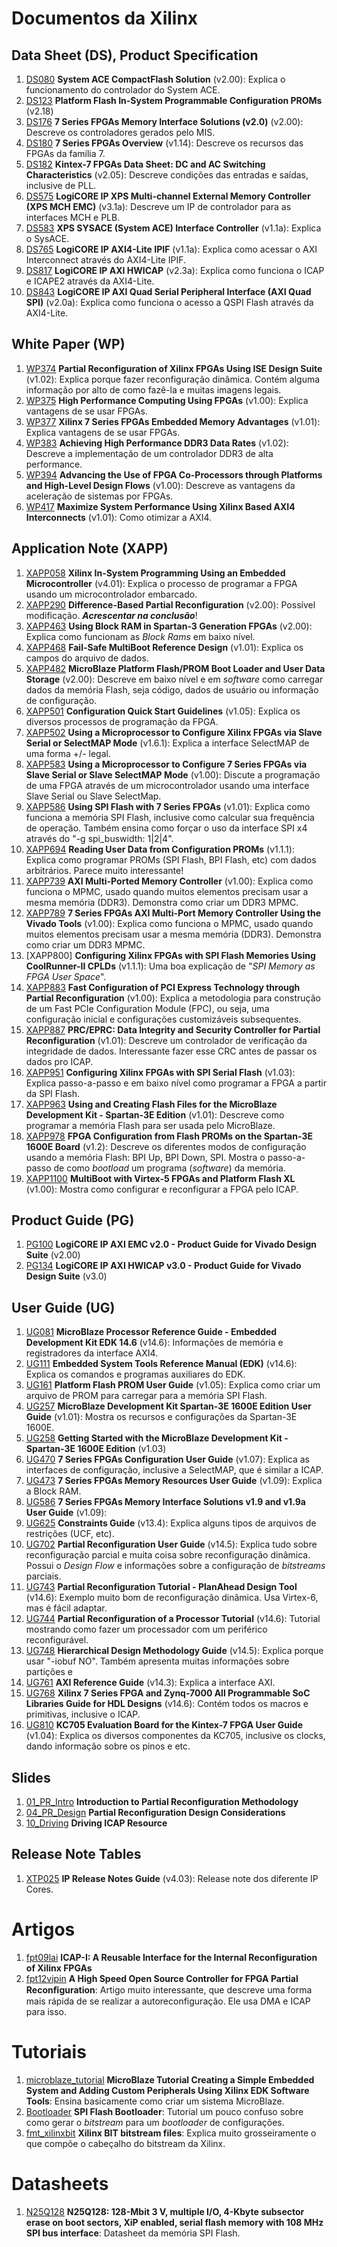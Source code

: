 # Documentos da Xilinx
## Data Sheet (DS), Product Specification
1. [DS080] **System ACE CompactFlash Solution** (v2.00): Explica o funcionamento do controlador do System ACE.
1. [DS123] **Platform Flash In-System Programmable Configuration PROMs** (v2.18)
2. [DS176] **7 Series FPGAs Memory Interface Solutions (v2.0)** (v2.00): Descreve os controladores gerados pelo MIS.
3. [DS180] **7 Series FPGAs Overview** (v1.14): Descreve os recursos das FPGAs da família 7.
4. [DS182] **Kintex-7 FPGAs Data Sheet: DC and AC Switching Characteristics** (v2.05): Descreve condições das entradas e saídas, inclusive de PLL.
5. [DS575] **LogiCORE IP XPS Multi-channel External Memory Controller (XPS MCH EMC)** (v3.1a): Descreve um IP de controlador para as interfaces MCH e PLB.
6. [DS583] **XPS SYSACE (System ACE) Interface Controller** (v1.1a): Explica o SysACE.
6. [DS765] **LogiCORE IP AXI4-Lite IPIF** (v1.1a): Explica como acessar o AXI Interconnect através do AXI4-Lite IPIF.
7. [DS817] **LogiCORE IP AXI HWICAP** (v2.3a): Explica como funciona o ICAP e ICAPE2 através da AXI4-Lite.
8. [DS843] **LogiCORE IP AXI Quad Serial Peripheral Interface (AXI Quad SPI)** (v2.0a): Explica como funciona o acesso a QSPI Flash através da AXI4-Lite.

## White Paper (WP)
1. [WP374] **Partial Reconfiguration of Xilinx FPGAs Using ISE Design Suite** (v1.02): Explica porque fazer reconfiguração dinâmica. Contém alguma informação por alto de como fazê-la e muitas imagens legais.
2. [WP375] **High Performance Computing Using FPGAs** (v1.00): Explica vantagens de se usar FPGAs.
2. [WP377] **Xilinx 7 Series FPGAs Embedded Memory Advantages** (v1.01): Explica vantagens de se usar FPGAs.
2. [WP383] **Achieving High Performance DDR3 Data Rates** (v1.02): Descreve a implementação de um controlador DDR3 de alta performance.
2. [WP394] **Advancing the Use of FPGA Co-Processors through Platforms and High-Level Design Flows** (v1.00): Descreve as vantagens da aceleração de sistemas por FPGAs.
3. [WP417] **Maximize System Performance Using Xilinx Based AXI4 Interconnects** (v1.01): Como otimizar a AXI4.

## Application Note (XAPP)
1. [XAPP058] **Xilinx In-System Programming Using an Embedded Microcontroller** (v4.01): Explica o processo de programar a FPGA usando um microcontrolador embarcado.
1. [XAPP290] **Difference-Based Partial Reconfiguration** (v2.00): Possível modificação. _**Acrescentar na conclusão**_!
2. [XAPP463] **Using Block RAM in Spartan-3 Generation FPGAs** (v2.00): Explica como funcionam as _Block Rams_ em baixo nível.
3. [XAPP468] **Fail-Safe MultiBoot Reference Design** (v1.01): Explica os campos do arquivo de dados.
3. [XAPP482] **MicroBlaze Platform Flash/PROM Boot Loader and User Data Storage** (v2.00): Descreve em baixo nível e em _software_ como carregar dados da memória Flash, seja código, dados de usuário ou informação de configuração.
4. [XAPP501] **Configuration Quick Start Guidelines** (v1.05): Explica os diversos processos de programação da FPGA.
4. [XAPP502] **Using a Microprocessor to Configure Xilinx FPGAs via Slave Serial or SelectMAP Mode** (v1.6.1): Explica a interface SelectMAP de uma forma +/- legal.
5. [XAPP583] **Using a Microprocessor to Configure 7 Series FPGAs via Slave Serial or Slave SelectMAP Mode** (v1.00): Discute a programação de uma FPGA através de um microcontrolador usando uma interface Slave Serial ou Slave SelectMap.
5. [XAPP586] **Using SPI Flash with 7 Series FPGAs** (v1.01): Explica como funciona a memória SPI Flash, inclusive como calcular sua frequência de operação. Também ensina como forçar o uso da interface SPI x4 através do "-g spi_buswidth: 1|2|4".
6. [XAPP694] **Reading User Data from Configuration PROMs** (v1.1.1): Explica como programar PROMs (SPI Flash, BPI Flash, etc) com dados arbitrários. Parece muito interessante!
5. [XAPP739] **AXI Multi-Ported Memory Controller** (v1.00): Explica como funciona o MPMC, usado quando muitos elementos precisam usar a mesma memória (DDR3). Demonstra como criar um DDR3 MPMC.
6. [XAPP789] **7 Series FPGAs AXI Multi-Port Memory Controller Using the Vivado Tools** (v1.00): Explica como funciona o MPMC, usado quando muitos elementos precisam usar a mesma memória (DDR3). Demonstra como criar um DDR3 MPMC.
6. [XAPP800] **Configuring Xilinx FPGAs with SPI Flash Memories Using CoolRunner-II CPLDs** (v1.1.1): Uma boa explicação de "_SPI Memory as FPGA User Space_".
7. [XAPP883] **Fast Configuration of PCI Express Technology through Partial Reconfiguration** (v1.00): Explica a metodologia para construção de um Fast PCIe Configuration Module (FPC), ou seja, uma configuração inicial e configurações customizáveis subsequentes.
8. [XAPP887] **PRC/EPRC: Data Integrity and Security Controller for Partial Reconfiguration** (v1.01): Descreve um controlador de verificação da integridade de dados. Interessante fazer esse CRC antes de passar os dados pro ICAP.
8. [XAPP951] **Configuring Xilinx FPGAs with SPI Serial Flash** (v1.03): Explica passo-a-passo e em baixo nível como programar a FPGA a partir da SPI Flash.
9. [XAPP963] **Using and Creating Flash Files for the MicroBlaze Development Kit - Spartan-3E Edition** (v1.01): Descreve como programar a memória Flash para ser usada pelo MicroBlaze.
10. [XAPP978] **FPGA Configuration from Flash PROMs on the Spartan-3E 1600E Board** (v1.2): Descreve os diferentes modos de configuração usando a memória Flash: BPI Up, BPI Down, SPI. Mostra o passo-a-passo de como _bootload_ um programa (_software_) da memória.
11. [XAPP1100] **MultiBoot with Virtex-5 FPGAs and Platform Flash XL** (v1.00): Mostra como configurar e reconfigurar a FPGA pelo ICAP.

## Product Guide (PG)
1. [PG100] **LogiCORE IP AXI EMC v2.0 - Product Guide for Vivado Design Suite** (v2.00)
2. [PG134] **LogiCORE IP AXI HWICAP v3.0 - Product Guide for Vivado Design Suite** (v3.0)

## User Guide (UG)
1. [UG081] **MicroBlaze Processor Reference Guide - Embedded Development Kit EDK 14.6** (v14.6): Informações de memória e registradores da interface AXI4.
1. [UG111] **Embedded System Tools Reference Manual (EDK)** (v14.6): Explica os comandos e programas auxiliares do EDK.
1. [UG161] **Platform Flash PROM User Guide** (v1.05): Explica como criar um arquivo de PROM para carregar para a memória SPI Flash.
2. [UG257] **MicroBlaze Development Kit Spartan-3E 1600E Edition User Guide** (v1.01): Mostra os recursos e configurações da Spartan-3E 1600E.
3. [UG258] **Getting Started with the MicroBlaze Development Kit - Spartan-3E 1600E Edition** (v1.03)
1. [UG470] **7 Series FPGAs Configuration User Guide** (v1.07): Explica as interfaces de configuração, inclusive a SelectMAP, que é similar a ICAP.
1. [UG473] **7 Series FPGAs Memory Resources User Guide** (v1.09): Explica a Block RAM.
1. [UG586] **7 Series FPGAs Memory Interface Solutions v1.9 and v1.9a User Guide** (v1.09):  
2. [UG625] **Constraints Guide** (v13.4): Explica alguns tipos de arquivos de restrições (UCF, etc).
3. [UG702] **Partial Reconfiguration User Guide** (v14.5): Explica tudo sobre reconfiguração parcial e muita coisa sobre reconfiguração dinâmica. Possui o _Design Flow_ e informações sobre a configuração de _bitstreams_ parciais.
3. [UG743] **Partial Reconfiguration Tutorial - PlanAhead Design Tool** (v14.6): Exemplo muito bom de reconfiguração dinâmica. Usa Virtex-6, mas é fácil adaptar.
4. [UG744] **Partial Reconfiguration of a Processor Tutorial** (v14.6): Tutorial mostrando como fazer um processador com um periférico reconfigurável.
3. [UG748] **Hierarchical Design Methodology Guide** (v14.5): Explica porque usar "-iobuf NO". Também apresenta muitas informações sobre partições e 
4. [UG761] **AXI Reference Guide** (v14.3): Explica a interface AXI.
5. [UG768] **Xilinx 7 Series FPGA and Zynq-7000 All Programmable SoC Libraries Guide for HDL Designs** (v14.6): Contém todos os macros e primitivas, inclusive o ICAP.
6. [UG810] **KC705 Evaluation Board for the Kintex-7 FPGA User Guide** (v1.04): Explica os diversos componentes da KC705, inclusive os clocks, dando informação sobre os pinos e etc.
 
## Slides
1. [01_PR_Intro] **Introduction to Partial Reconfiguration Methodology**
2. [04_PR_Design] **Partial Reconfiguration Design Considerations**
3. [10_Driving] **Driving ICAP Resource**

## Release Note Tables
1. [XTP025] **IP Release Notes Guide** (v4.03): Release note dos diferente IP Cores.

# Artigos
1. [fpt09lai] **ICAP-I: A Reusable Interface for the Internal Reconfiguration of Xilinx FPGAs**
2. [fpt12vipin] **A High Speed Open Source Controller for FPGA Partial Reconﬁguration**: Artigo muito interessante, que descreve uma forma mais rápida de se realizar a autoreconfiguração. Ele usa DMA e ICAP para isso.

# Tutoriais
1. [microblaze_tutorial] **MicroBlaze Tutorial Creating a Simple Embedded System and Adding Custom Peripherals Using Xilinx EDK Software Tools**: Ensina basicamente como criar um sistema MicroBlaze.
2. [Bootloader] **SPI Flash Bootloader**: Tutorial um pouco confuso sobre como gerar o _bitstream_ para um _bootloader_ de configurações.
3. [fmt_xilinxbit] **Xilinx BIT bitstream files**: Explica muito grosseiramente o que compõe o cabeçalho do bitstream da Xilinx.

# Datasheets
1. [N25Q128] **N25Q128: 128-Mbit 3 V, multiple I/O, 4-Kbyte subsector erase on boot sectors, XiP enabled, serial flash memory with 108 MHz SPI bus interface**: Datasheet da memória SPI Flash.

[DS080]: ./xilinx/ds/ds080.pdf
[DS123]: ./xilinx/ds/ds123.pdf
[DS176]: ./xilinx/ds/ds176.pdf
[DS180]: ./xilinx/ds/ds180.pdf
[DS182]: ./xilinx/ds/ds182.pdf
[DS575]: ./xilinx/ds/ds575.pdf
[DS583]: ./xilinx/ds/ds583.pdf
[DS765]: ./xilinx/ds/ds765.pdf
[DS817]: ./xilinx/ds/ds817.pdf
[DS843]: ./xilinx/ds/ds843.pdf

[WP374]: ./xilinx/wp/wp374.pdf
[WP375]: ./xilinx/wp/wp375.pdf
[WP377]: ./xilinx/wp/wp377.pdf
[WP383]: ./xilinx/wp/wp383.pdf
[WP394]: ./xilinx/wp/wp394.pdf
[WP417]: ./xilinx/wp/wp417.pdf

[XAPP058]: ./xilinx/xapp/xapp058.pdf
[XAPP290]: ./xilinx/xapp/xapp290.pdf
[XAPP463]: ./xilinx/xapp/xapp463.pdf
[XAPP468]: ./xilinx/xapp/xapp468.pdf
[XAPP482]: ./xilinx/xapp/xapp482.pdf
[XAPP501]: ./xilinx/xapp/xapp501.pdf
[XAPP502]: ./xilinx/xapp/xapp502.pdf
[XAPP583]: ./xilinx/xapp/xapp583.pdf
[XAPP586]: ./xilinx/xapp/xapp586.pdf
[XAPP694]: ./xilinx/xapp/xapp694.pdf
[XAPP739]: ./xilinx/xapp/xapp739.pdf
[XAPP789]: ./xilinx/xapp/xapp789.pdf
[XAPP883]: ./xilinx/xapp/xapp883.pdf
[XAPP887]: ./xilinx/xapp/xapp887.pdf
[XAPP951]: ./xilinx/xapp/xapp951.pdf
[XAPP963]: ./xilinx/xapp/xapp963.pdf
[XAPP978]: ./xilinx/xapp/xapp978.pdf
[XAPP1100]: ./xilinx/xapp/xapp1100.pdf

[PG100]: ./xilinx/pg/pg100.pdf
[PG134]: ./xilinx/pg/pg134.pdf

[UG081]: ./xilinx/ug/ug081.pdf
[UG111]: ./xilinx/ug/ug111.pdf
[UG161]: ./xilinx/ug/ug161.pdf
[UG257]: ./xilinx/ug/ug257.pdf
[UG258]: ./xilinx/ug/ug258.pdf
[UG470]: ./xilinx/ug/ug470.pdf
[UG473]: ./xilinx/ug/ug473.pdf
[UG586]: ./xilinx/ug/ug586.pdf
[UG625]: ./xilinx/ug/ug625.pdf
[UG702]: ./xilinx/ug/ug702.pdf
[UG743]: ./xilinx/ug/ug743.pdf
[UG744]: ./xilinx/ug/ug744.pdf
[UG748]: ./xilinx/ug/ug748.pdf
[UG761]: ./xilinx/ug/ug761.pdf
[UG768]: ./xilinx/ug/ug768.pdf
[UG810]: ./xilinx/ug/ug810.pdf

[01_PR_Intro]: 	./xilinx/others/01_PR_Intro.pdf
[04_PR_Design]: ./xilinx/others/04_PR_Design.pdf
[10_Driving]: 	./xilinx/others/10_Driving.pdf

[XTP025]: ./xilinx/xtp/xtp025.pdf

[fpt09lai]: 	./Artigos/fpt09lai.pdf
[fpt12vipin]: 	./Artigos/fpt12vipin.pdf

[microblaze_tutorial]: 	./Tutoriais/microblaze_tutorial.pdf
[Bootloader]: 			./Tutoriais/Bootloader.pdf
[fmt_xilinxbit]:		./Tutoriais/fmt_xilinxbit.pdf

[N25Q128]:		./Datasheet/N25Q128.pdf

